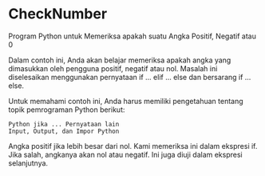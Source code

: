 # CheckNumber
Program Python untuk Memeriksa apakah suatu Angka Positif, Negatif atau 0

Dalam contoh ini, Anda akan belajar memeriksa apakah angka yang dimasukkan oleh pengguna positif, negatif atau nol. Masalah ini diselesaikan menggunakan pernyataan if ... elif ... else dan bersarang if ... else.

Untuk memahami contoh ini, Anda harus memiliki pengetahuan tentang topik pemrograman Python berikut:

    Python jika ... Pernyataan lain
    Input, Output, dan Impor Python

Angka positif jika lebih besar dari nol. Kami memeriksa ini dalam ekspresi if. Jika salah, angkanya akan nol atau negatif. Ini juga diuji dalam ekspresi selanjutnya.

